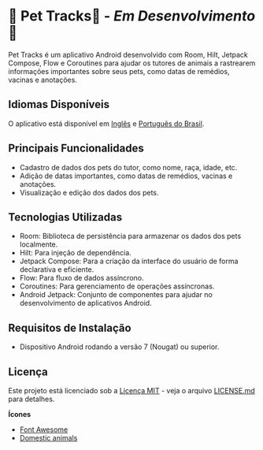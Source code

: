 # 🚧 Pet Tracks🐾 - *Em Desenvolvimento* 🚧

Pet Tracks é um aplicativo Android desenvolvido com Room, Hilt, Jetpack Compose, Flow e Coroutines
para ajudar os tutores de animais a rastrearem informações importantes sobre seus pets, como datas
de remédios, vacinas e anotações.

## Idiomas Disponíveis

O aplicativo está disponível em [Inglês](README.md) e [Português do Brasil](README.pt-br.md).

## Principais Funcionalidades

- Cadastro de dados dos pets do tutor, como nome, raça, idade, etc.
- Adição de datas importantes, como datas de remédios, vacinas e anotações.
- Visualização e edição dos dados dos pets.

## Tecnologias Utilizadas

- Room: Biblioteca de persistência para armazenar os dados dos pets localmente.
- Hilt: Para injeção de dependência.
- Jetpack Compose: Para a criação da interface do usuário de forma declarativa e eficiente.
- Flow: Para fluxo de dados assíncrono.
- Coroutines: Para gerenciamento de operações assíncronas.
- Android Jetpack: Conjunto de componentes para ajudar no desenvolvimento de aplicativos Android.

## Requisitos de Instalação

- Dispositivo Android rodando a versão 7 (Nougat) ou superior.

## Licença

Este projeto está licenciado sob a [Licença MIT](https://opensource.org/licenses/MIT) - veja o
arquivo [LICENSE.md](LICENSE) para detalhes.

**Ícones**

- [Font Awesome](https://fontawesome.com/)
- [Domestic animals](https://thenounproject.com/browse/collection-icon/domestic-animals-156132/)